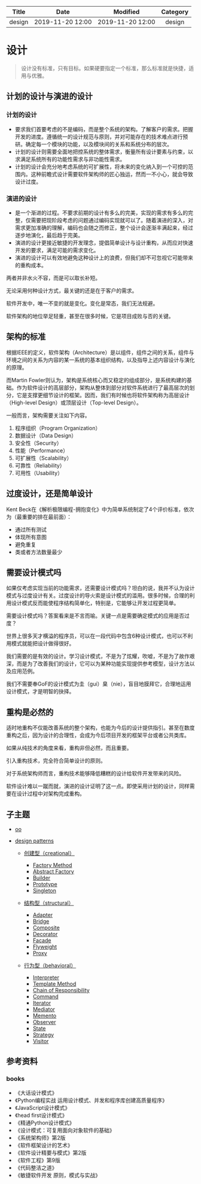 | Title                | Date             | Modified         | Category          |
|:--------------------:|:----------------:|:----------------:|:-----------------:|
| design      | 2019-11-20 12:00 | 2019-11-20 12:00 | design   |


# 设计

> 设计没有标准，只有目标。如果硬要指定一个标准，那么标准就是快捷，适用与优雅。



## 计划的设计与演进的设计

### 计划的设计 
- 要求我们首要考虑的不是编码，而是整个系统的架构。了解客户的需求。把握开发的进度。遵循统一的设计规范与原则，并对可能存在的技术难点进行预研。确定每一个模块的功能，以及模块间的关系和系统分布的层次。
- 计划的设计则需要全面地把控系统的整体需求，衡量所有设计要素与约束，以求满足系统所有的功能性需求与非功能性需求。
- 计划的设计会充分地考虑系统的可扩展性，将未来的变化纳入到一个可控的范围内。这种前瞻式设计需要软件架构师的匠心独运，然而一不小心，就会导致设计过度。

### 演进的设计
- 是一个渐进的过程。不要求前期的设计有多么的完美，实现的需求有多么的完整，仅需要把现阶段考虑的问题通过编码实现就可以了。随着演进的深入，对需求更加准确的理解，编码也会随之而修正，整个设计会逐渐丰满起来，经过逐步地演化，最后趋于完美。
- 演进的设计更接近敏捷的开发理念，提倡简单设计与设计重构，从而应对快速开发的要求，满足可能的需求变化。
- 演进的设计可以有效地避免这种设计上的浪费，但我们却不可忽视它可能带来的重构成本。



两者并非水火不容，而是可以取长补短。

无论采用何种设计方式，最关键的还是在于客户的需求。

软件开发中，唯一不变的就是变化。变化是常态，我们无法规避。

软件架构的地位举足轻重，甚至在很多时候，它是项目成败与否的关键。




## 架构的标准

根据IEEE的定义，软件架构（Architecture）是以组件，组件之间的关系，组件与环境之间的关系为内容的某一系统的基本组织结构，以及指导上述内容设计与演化的原理。

而Martin Fowler则认为，架构是系统核心而又稳定的组成部分，是系统构建的基础。作为软件设计的高层部分，架构从整体到部分对软件系统进行了最高层次的划分，它是支撑更细节设计的框架。因而，我们有时候也将软件架构称为高层设计（High-level Design）或顶层设计（Top-level Design）。


一般而言，架构需要关注如下内容。
1. 程序组织（Program Organization）
2. 数据设计（Data Design）
3. 安全性（Security）
4. 性能（Performance）
5. 可扩展性（Scalability）
6. 可靠性（Reliability）
7. 可用性（Usability）


## 过度设计，还是简单设计
Kent Beck在《解析极限编程-拥抱变化》中为简单系统制定了4个评价标准，依次为（最重要的排在最前面）：

- 通过所有测试
- 体现所有意图
- 避免重复
- 类或者方法数量最少


## 需要设计模式吗

如果仅考虑实现当前的功能需求，还需要设计模式吗？坦白的说，我并不认为设计模式与过度设计有关。过度设计的导火索是设计模式的滥用。很多时候，合理的利用设计模式反而能使程序结构简单化，特别是，它能够让开发过程更简单。


需要设计模式吗？答案看来是不言而喻。关键一点是需要确定模式的应用是否过度？

世界上很多天才横溢的程序员，可以在一段代码中包含6种设计模式，也可以不利用模式就能把设计做得很好。

我们需要的是有效的设计。学习设计模式，不是为了炫耀，吹嘘，不是为了故作艰深，而是为了改善我们的设计，它可以为某种功能实现提供参考模型，设计方法以及应用范例。

我们不需要奉GoF的设计模式为圭（gui）臬（nie），盲目地膜拜它，合理地运用设计模式，才是明智的抉择。


## 重构是必然的

适时地重构不仅能改善系统的整个架构，也能为今后的设计提供指引。甚至在数度重构之后，因为设计的合理性，会成为今后项目开发的框架平台或者公共类库。

如果从纯技术的角度来看，重构非但必然，而且重要。

引入重构技术，完全符合简单设计的原则。

对于系统架构师而言，重构技术能够降低糟糕的设计给软件开发带来的风险。

软件设计难以一蹴而就，演进的设计证明了这一点。即使采用计划的设计，同样需要在设计过程中对架构完成重构。



## 子主题
- [oo](./oo/README.md)
- [design patterns](./design-patterns/README.md)

    - [创建型（creational）](./design-patterns/creational/README.md)
        - [Factory Method](./design-patterns/creational/factory_method.md)
        - [Abstract Factory](./design-patterns/creational/abstract_factory.md)
        - [Builder](./design-patterns/creational/builder.md)
        - [Prototype](./design-patterns/creational/prototype.md)
        - [Singleton](./design-patterns/creational/singleton.md)
    
    - [结构型（structural）](./design-patterns/structural/README.md)
    
        - [Adapter](./design-patterns/structural/adapter.md)
        - [Bridge](./design-patterns/structural/bridge.md)
        - [Composite](./design-patterns/structural/composite.md)
        - [Decorator](./design-patterns/structural/decorator.md)
        - [Facade](./design-patterns/structural/facade.md)
        - [Flyweight](./design-patterns/structural/flyweight.md)
        - [Proxy](./design-patterns/structural/proxy.md)
    
    - [行为型（behavioral）](./design-patterns/behavioral/README.md)
    
        - [Interpreter](./design-patterns/behavioral/interpreter.md)
        - [Template Method](./design-patterns/behavioral/template_method.md)
        - [Chain of Responsibility](./design-patterns/behavioral/chain_of_responsibility.md)
        - [Command](./design-patterns/behavioral/command.md)
        - [Iterator](./design-patterns/behavioral/iterator.md)
        - [Mediator](./design-patterns/behavioral/mediator.md)
        - [Memento](./design-patterns/behavioral/memento.md)
        - [Observer](./design-patterns/behavioral/observer.md)
        - [State](./design-patterns/behavioral/state.md)
        - [Strategy](./design-patterns/behavioral/strategy.md)
        - [Visitor](./design-patterns/behavioral/visitor.md)








## 参考资料


### books
- 《大话设计模式》
- 《Python编程实战 运用设计模式、并发和程序库创建高质量程序》
- 《JavaScript设计模式》
- 《head first设计模式》
- 《精通Python设计模式》
- 《设计模式：可复用面向对象软件的基础》
- 《系统架构师》第2版
- 《软件框架设计的艺术》
- 《软件设计精要与模式》第2版
- 《软件工程》第9版
- 《代码整洁之道》
- 《敏捷软件开发 原则，模式与实战》
